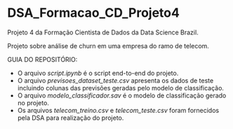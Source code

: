 # DSA_Formacao_CD_Projeto4

Projeto 4 da Formação Cientista de Dados da Data Science Brazil.

Projeto sobre análise de churn em uma empresa do ramo de telecom.

GUIA DO REPOSITÓRIO:
- O arquivo *script.ipynb* é o script end-to-end do projeto.
- O arquivo *previsoes_dataset_teste.csv* apresenta os dados de teste incluindo colunas das previsões geradas pelo modelo de classificação.
- O arquivo *modelo_classificador.sav* é o modelo de classificação gerado no projeto.
- Os arquivos *telecom_treino.csv* e *telecom_teste.csv* foram fornecidos pela DSA para realização do projeto.
